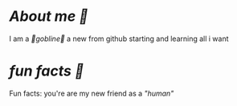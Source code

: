 # _About me 🔗_ 
I am a _👀gobline👀_ a new from github starting and learning all i want
# _fun facts 🔗_
Fun facts: you're are my new friend as a _"human"_

